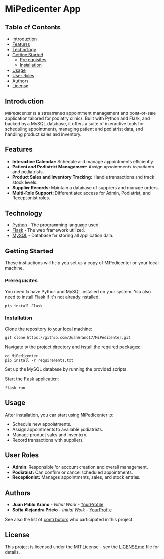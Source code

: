 # MiPedicenter App

## Table of Contents
- [Introduction](#introduction)
- [Features](#features)
- [Technology](#technology)
- [Getting Started](#getting-started)
  - [Prerequisites](#prerequisites)
  - [Installation](#installation)
- [Usage](#usage)
- [User Roles](#user-roles)
- [Authors](#authors)
- [License](#license)

## Introduction

MiPedicenter is a streamlined appointment management and point-of-sale application tailored for podiatry clinics. Built with Python and Flask, and backed by a MySQL database, it offers a suite of interactive tools for scheduling appointments, managing patient and podiatrist data, and handling product sales and inventory.

## Features

- **Interactive Calendar:** Schedule and manage appointments efficiently.
- **Patient and Podiatrist Management:** Assign appointments to patients and podiatrists.
- **Product Sales and Inventory Tracking:** Handle transactions and track stock levels.
- **Supplier Records:** Maintain a database of suppliers and manage orders.
- **Multi-Role Support:** Differentiated access for Admin, Podiatrist, and Receptionist roles.

## Technology

- [Python](https://www.python.org/) - The programming language used.
- [Flask](https://flask.palletsprojects.com/) - The web framework utilized.
- [MySQL](https://www.mysql.com/) - Database for storing all application data.

## Getting Started

These instructions will help you set up a copy of MiPedicenter on your local machine.

### Prerequisites

You need to have Python and MySQL installed on your system. You also need to install Flask if it's not already installed.

```
pip install Flask
```

### Installation

Clone the repository to your local machine:

```
git clone https://github.com/JuanArano17/MiPedicenter.git
```

Navigate to the project directory and install the required packages:

```
cd MiPedicenter
pip install -r requirements.txt
```

Set up the MySQL database by running the provided scripts.

Start the Flask application:

```
flask run
```

## Usage

After installation, you can start using MiPedicenter to:

- Schedule new appointments.
- Assign appointments to available podiatrists.
- Manage product sales and inventory.
- Record transactions with suppliers.

## User Roles

- **Admin:** Responsible for account creation and overall management.
- **Podiatrist:** Can confirm or cancel scheduled appointments.
- **Receptionist:** Manages appointments, sales, and stock entries.

## Authors

- **Juan Pablo Arano** - *Initial Work* - [YourProfile](https://github.com/JuanArano17)
- **Sofia Alejandra Prieto** - *Initial Work* - [YourProfile](https://github.com/sofipp)
  
See also the list of [contributors](https://github.com/JuanArano17/MiPedicenter/contributors) who participated in this project.

## License

This project is licensed under the MIT License - see the [LICENSE.md](LICENSE.md) file for details.
